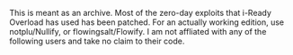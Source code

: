 This is meant as an archive. Most of the zero-day exploits that i-Ready Overload has used has been patched. For an actually working edition, use notplu/Nullify, or flowingsalt/Flowify. I am not affliated with any of the following users and take no claim to their code.
